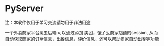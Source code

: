# PyServer 
注：本软件仅用于学习交流请勿用于非法用途


一个外卖商家平台爬虫后端
可以通过添加 美团，饿了么商家店铺的session, 从而自动获取商家的订单信息，出餐信息，评价信息，还可以帮助商家自动出餐等功能
